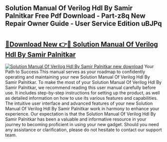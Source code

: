 ## Solution Manual Of Verilog Hdl By Samir Palnitkar Free Pdf Download - Part-z8q New Repair Owner Guide - User Service Edition uBJPq

# <h2><a href="http://bc64888.oget.top/?id=Solution+Manual+Of+Verilog+Hdl+By+Samir+Palnitkar">🔗Download New 👉🔴 Solution Manual Of Verilog Hdl By Samir Palnitkar</a></h2>

[![Solution Manual Of Verilog Hdl By Samir Palnitkar new download](https://i.imgur.com/5g1atiW.png)](http://bc64888.oget.top/?id=Solution+Manual+Of+Verilog+Hdl+By+Samir+Palnitkar)
Your Path to Success This manual serves as your roadmap to confidently operating and maintaining your new Solution Manual Of Verilog Hdl By Samir Palnitkar. To make the most of your Solution Manual Of Verilog Hdl By Samir Palnitkar, we recommend reading this user manual carefully before use. It includes step-by-step instructions for setting up the product, as well as detailed information on how to use its various features and capabilities. The intuitive user interface and advanced features of your new Solution Manual Of Verilog Hdl By Samir Palnitkar work in harmony to enhance your experience. Our expectation is that the Solution Manual Of Verilog Hdl By Samir Palnitkar has been a valuable and informative resource in your journey to becoming proficient in using your new gadget. Should you need any assistance or clarification, please do not hesitate to contact our support team.
